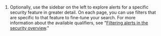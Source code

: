 1. Optionally, use the sidebar on the left to explore alerts for a specific security feature in greater detail. On each page, you can use filters that are specific to that feature to fine-tune your search. For more information about the available qualifiers, see "[Filtering alerts in the security overview](/code-security/security-overview/filtering-alerts-in-the-security-overview)."
